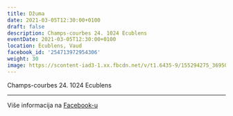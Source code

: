 ```yaml
---
title: Džuma
date: 2021-03-05T12:30:00+0100
draft: false
description: Champs-courbes 24. 1024 Ecublens
eventDate: 2021-03-05T12:30:00+0100
location: Écublens, Vaud
facebook_id: '254713972954306'
weight: 30
image: https://scontent-iad3-1.xx.fbcdn.net/v/t1.6435-9/155294275_3695079563921169_4909597834044538694_n.jpg?_nc_cat=101&ccb=1-7&_nc_sid=9e60e4&_nc_ohc=2P8PkIOw2HsQ7kNvwGSfuIN&_nc_oc=AdmYGIBlcksMlGuVmFFL7u7FmAOOy9YK04Kn4xdNPZUDvQ9HAobm92KllnmWFL4bLuk&_nc_zt=23&_nc_ht=scontent-iad3-1.xx&edm=ABTKTjYEAAAA&_nc_gid=mHlmJt2Q7YXNMzApIsHY3Q&oh=00_AfWC1HfaH3TD1dhjkwo3QKQW25K7WCL6x5Ozt2MPn6uWWg&oe=68D346DB
---
```


Champs-courbes 24. 1024 Ecublens

---

Više informacija na [Facebook-u](https://facebook.com/events/254713972954306)